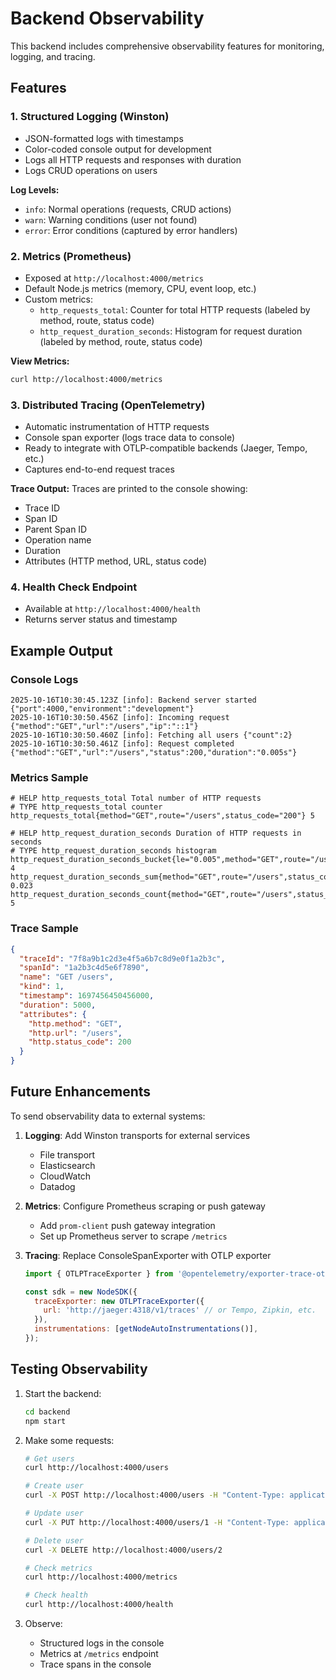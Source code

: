 # Backend Observability

This backend includes comprehensive observability features for monitoring, logging, and tracing.

## Features

### 1. **Structured Logging (Winston)**
- JSON-formatted logs with timestamps
- Color-coded console output for development
- Logs all HTTP requests and responses with duration
- Logs CRUD operations on users

**Log Levels:**
- `info`: Normal operations (requests, CRUD actions)
- `warn`: Warning conditions (user not found)
- `error`: Error conditions (captured by error handlers)

### 2. **Metrics (Prometheus)**
- Exposed at `http://localhost:4000/metrics`
- Default Node.js metrics (memory, CPU, event loop, etc.)
- Custom metrics:
  - `http_requests_total`: Counter for total HTTP requests (labeled by method, route, status code)
  - `http_request_duration_seconds`: Histogram for request duration (labeled by method, route, status code)

**View Metrics:**
```bash
curl http://localhost:4000/metrics
```

### 3. **Distributed Tracing (OpenTelemetry)**
- Automatic instrumentation of HTTP requests
- Console span exporter (logs trace data to console)
- Ready to integrate with OTLP-compatible backends (Jaeger, Tempo, etc.)
- Captures end-to-end request traces

**Trace Output:**
Traces are printed to the console showing:
- Trace ID
- Span ID
- Parent Span ID
- Operation name
- Duration
- Attributes (HTTP method, URL, status code)

### 4. **Health Check Endpoint**
- Available at `http://localhost:4000/health`
- Returns server status and timestamp

## Example Output

### Console Logs
```
2025-10-16T10:30:45.123Z [info]: Backend server started {"port":4000,"environment":"development"}
2025-10-16T10:30:50.456Z [info]: Incoming request {"method":"GET","url":"/users","ip":"::1"}
2025-10-16T10:30:50.460Z [info]: Fetching all users {"count":2}
2025-10-16T10:30:50.461Z [info]: Request completed {"method":"GET","url":"/users","status":200,"duration":"0.005s"}
```

### Metrics Sample
```
# HELP http_requests_total Total number of HTTP requests
# TYPE http_requests_total counter
http_requests_total{method="GET",route="/users",status_code="200"} 5

# HELP http_request_duration_seconds Duration of HTTP requests in seconds
# TYPE http_request_duration_seconds histogram
http_request_duration_seconds_bucket{le="0.005",method="GET",route="/users",status_code="200"} 4
http_request_duration_seconds_sum{method="GET",route="/users",status_code="200"} 0.023
http_request_duration_seconds_count{method="GET",route="/users",status_code="200"} 5
```

### Trace Sample
```json
{
  "traceId": "7f8a9b1c2d3e4f5a6b7c8d9e0f1a2b3c",
  "spanId": "1a2b3c4d5e6f7890",
  "name": "GET /users",
  "kind": 1,
  "timestamp": 1697456450456000,
  "duration": 5000,
  "attributes": {
    "http.method": "GET",
    "http.url": "/users",
    "http.status_code": 200
  }
}
```

## Future Enhancements

To send observability data to external systems:

1. **Logging**: Add Winston transports for external services
   - File transport
   - Elasticsearch
   - CloudWatch
   - Datadog

2. **Metrics**: Configure Prometheus scraping or push gateway
   - Add `prom-client` push gateway integration
   - Set up Prometheus server to scrape `/metrics`

3. **Tracing**: Replace ConsoleSpanExporter with OTLP exporter
   ```javascript
   import { OTLPTraceExporter } from '@opentelemetry/exporter-trace-otlp-http';
   
   const sdk = new NodeSDK({
     traceExporter: new OTLPTraceExporter({
       url: 'http://jaeger:4318/v1/traces' // or Tempo, Zipkin, etc.
     }),
     instrumentations: [getNodeAutoInstrumentations()],
   });
   ```

## Testing Observability

1. Start the backend:
   ```bash
   cd backend
   npm start
   ```

2. Make some requests:
   ```bash
   # Get users
   curl http://localhost:4000/users
   
   # Create user
   curl -X POST http://localhost:4000/users -H "Content-Type: application/json" -d '{"name":"Charlie","email":"charlie@example.com"}'
   
   # Update user
   curl -X PUT http://localhost:4000/users/1 -H "Content-Type: application/json" -d '{"name":"Alice Updated","email":"alice.new@example.com"}'
   
   # Delete user
   curl -X DELETE http://localhost:4000/users/2
   
   # Check metrics
   curl http://localhost:4000/metrics
   
   # Check health
   curl http://localhost:4000/health
   ```

3. Observe:
   - Structured logs in the console
   - Metrics at `/metrics` endpoint
   - Trace spans in the console
